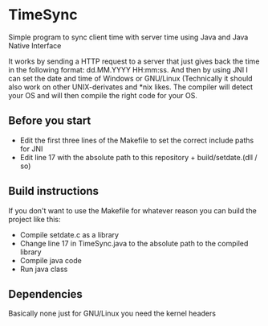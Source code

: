 # TimeSync
Simple program to sync client time with server time using Java and Java Native Interface

It works by sending a HTTP request to a server that just gives back the time in the following
format: dd.MM.YYYY HH:mm:ss. And then by using JNI I can set the date and time of Windows or 
GNU/Linux (Technically it should also work on other UNIX-derivates and \*nix likes.
The compiler will detect your OS and will then compile the right code for your OS.

## Before you start
- Edit the first three lines of the Makefile to set the correct include paths for JNI
- Edit line 17 with the absolute path to this repository + build/setdate.(dll / so)

## Build instructions
If you don't want to use the Makefile for whatever reason you can build the project like this:

- Compile setdate.c as a library
- Change line 17 in TimeSync.java to the absolute path to the compiled library
- Compile java code
- Run java class

## Dependencies
Basically none just for GNU/Linux you need the kernel headers
